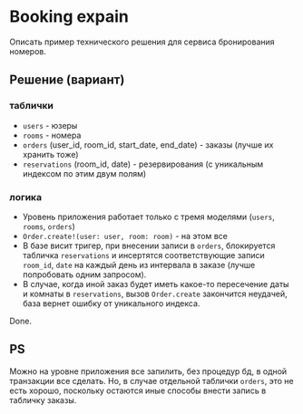 # Booking expain

Описать пример технического решения для сервиса бронирования номеров.

## Решение (вариант)
 ### таблички

* `users` - юзеры
* `rooms` - номера
* `orders` (user_id, room_id, start_date, end_date) - заказы (лучше их хранить тоже)
* `reservations` (room_id, date) - резервирования (с уникальным индексом по этим двум полям)

### логика

* Уровень приложения работает только с тремя моделями (`users`, `rooms`, `orders`)
* `Order.create!(user: user, room: room)` - на этом все
* В базе висит тригер, при внесении записи в `orders`, блокируется табличка `reservations` и инсертятся соответствующие записи `room_id`, `date` на каждый день из интервала в заказе (лучше попробовать одним запросом).
* В случае, когда иной заказ будет иметь какое-то пересечение даты и комнаты в `reservations`, вызов `Order.create` закончится неудачей, база вернет ошибку от уникального индекса.

Done.

## PS

Можно на уровне приложения все запилить, без процедур бд, в одной транзакции все сделать. Но, в случае отдельной таблички `orders`, это не есть хорошо, поскольку остаются иные способы внести запись в табличку заказы.
